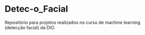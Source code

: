 # Detec-o_Facial
Repositório para projetos realizados no curso de machine learning (detecção facial) da DIO.
